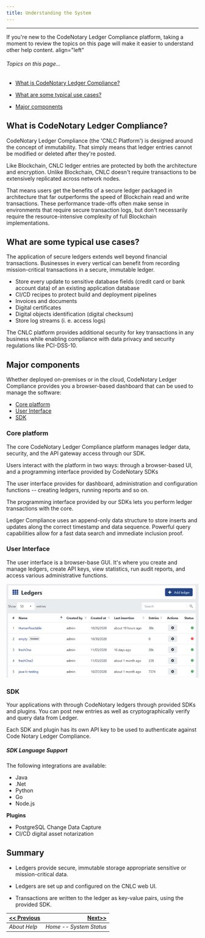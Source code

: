 ```yaml
---
title: Understanding the System
---
```


-------
If you're new to the CodeNotary Ledger Compliance platform, taking a moment to review the topics on this page will make it easier to understand other help content.  align="left"

###### _Topics on this page..._

- [What is CodeNotary Ledger Compliance?](help/introducton#what-is-codenotary-ledger-compliance?)

- [What are some typical use cases?](help/introducton#what-are-some-typical-use-cases?)

- [Major components](help/introducton#major-components)

## What is CodeNotary Ledger Compliance? 

CodeNotary Ledger Compliance (the 'CNLC Platform') is designed around the concept of immutability. That simply means that ledger entries cannot be modified or deleted after they're posted.

Like Blockchain, CNLC ledger entries are protected by both the architecture and encryption. Unlike Blockchain, CNLC doesn't require transactions to be extensively replicated across network nodes. 

That means users get the benefits of a secure ledger packaged in architecture that far outperforms the speed of Blockchain read and write transactions. These performance trade-offs often make sense in environments that require secure transaction logs, but don't necessarily require the resource-intensive complexity of full Blockchain implementations.

## What are some typical use cases?

The application of secure ledgers extends well beyond financial transactions. Businesses in every vertical can benefit from recording mission-critical transactions in a secure, immutable ledger.

* Store every update to sensitive database fields (credit card or bank account data) of an existing application database
* CI/CD recipes to protect build and deployment pipelines
* Invoices and documents
* Digital certificates 
* Digital objects identification (digital checksum)
* Store log streams (i. e. access logs)

The CNLC platform provides additional security for key transactions in any business while enabling compliance with data privacy and security regulations like PCI-DSS-10.

## Major components

Whether deployed on-premises or in the cloud, CodeNotary Ledger Compliance provides you a browser-based dashboard that can be used to manage the software:

* [Core platform](help/introducton#core-platform)
* [User Interface](help/introducton#user-interface)
* [SDK](help/introducton#sdk)

### Core platform

The core CodeNotary Ledger Compliance platform manages ledger data, security, and the API gateway access through our SDK.

Users interact with the platform in two ways: through a browser-based UI, and a programming interface provided by CodeNotary SDKs

The user interface provides for dashboard, administration and configuration functions -- creating ledgers, running reports and so on.

The programming interface provided by our SDKs lets you perform ledger transactions with the core. 

Ledger Compliance uses an append-only data structure to store inserts and updates along the correct timestamp and data sequence. Powerful query capabilities allow for a fast data search and immediate inclusion proof.

### User Interface

The user interface is a browser-base GUI. It's where you create and manage ledgers, create API keys, view statistics, run audit reports, and access various administrative functions.
<v-img src="/alt_ledger_plain.png" alt="" align="left"> </v-img>

![](assets\images\alt_ledger_plain.png)



### SDK

Your applications with through CodeNotary ledgers through provided SDKs and plugins. You can post new entries as well as cryptographically verify and query data from Ledger.

Each SDK and plugin has its own API key to be used to authenticate against Code Notary Ledger Compliance.

##### SDK Language Support

The following integrations are available:

* Java
* .Net
* Python
* Go
* Node.js

**Plugins**

* PostgreSQL Change Data Capture
* CI/CD digital asset notarization

## Summary

- Ledgers provide secure, immutable storage appropriate sensitive or mission-critical data.

- Ledgers are set up and configured on the CNLC web UI.

- Transactions are written to the ledger as key-value pairs, using the provided SDK.



| [<< Previous](/help) | [Next>>](/help/overall-status) |
| -------------------- | -----------------------: |
| *About Help*         |  *Home -- System Status* |


